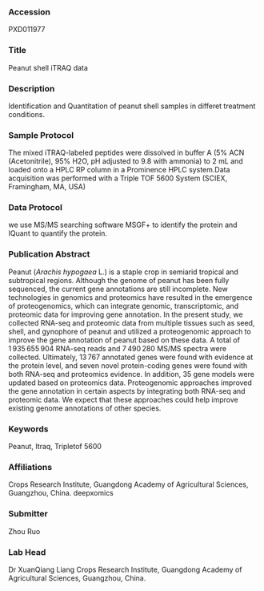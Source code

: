 ### Accession
PXD011977

### Title
Peanut shell iTRAQ data

### Description
Identification and Quantitation of peanut shell samples in differet treatment conditions.

### Sample Protocol
The mixed iTRAQ-labeled peptides were dissolved in buffer A (5% ACN (Acetonitrile), 95% H2O, pH adjusted to 9.8 with ammonia) to 2 mL and loaded onto a HPLC  RP  column  in a Prominence HPLC system.Data acquisition was performed with a Triple TOF 5600 System (SCIEX, Framingham, MA, USA)

### Data Protocol
we use MS/MS searching software MSGF+ to identify the protein and IQuant to quantify the protein.

### Publication Abstract
Peanut (<i>Arachis hypogaea</i> L.) is a staple crop in semiarid tropical and subtropical regions. Although the genome of peanut has been fully sequenced, the current gene annotations are still incomplete. New technologies in genomics and proteomics have resulted in the emergence of proteogenomics, which can integrate genomic, transcriptomic, and proteomic data for improving gene annotation. In the present study, we collected RNA-seq and proteomic data from multiple tissues such as seed, shell, and gynophore of peanut and utilized a proteogenomic approach to improve the gene annotation of peanut based on these data. A total of 1&#x202f;935&#x202f;655&#x202f;904 RNA-seq reads and 7&#x202f;490&#x202f;280 MS/MS spectra were collected. Ultimately, 13&#x202f;767 annotated genes were found with evidence at the protein level, and seven novel protein-coding genes were found with both RNA-seq and proteomics evidence. In addition, 35 gene models were updated based on proteomics data. Proteogenomic approaches improved the gene annotation in certain aspects by integrating both RNA-seq and proteomic data. We expect that these approaches could help improve existing genome annotations of other species.

### Keywords
Peanut, Itraq, Tripletof 5600

### Affiliations
Crops Research Institute, Guangdong Academy of Agricultural Sciences, Guangzhou,  China.
deepxomics

### Submitter
Zhou Ruo

### Lab Head
Dr XuanQiang Liang
Crops Research Institute, Guangdong Academy of Agricultural Sciences, Guangzhou,  China.


